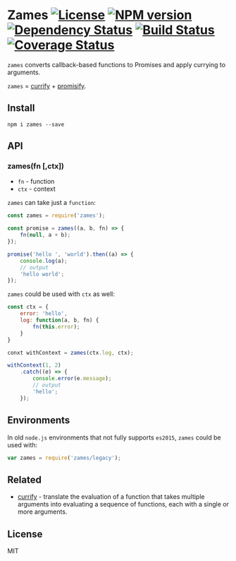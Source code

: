 # Zames [![License][LicenseIMGURL]][LicenseURL] [![NPM version][NPMIMGURL]][NPMURL] [![Dependency Status][DependencyStatusIMGURL]][DependencyStatusURL] [![Build Status][BuildStatusIMGURL]][BuildStatusURL] [![Coverage Status][CoverageIMGURL]][CoverageURL]

`zames` converts callback-based functions to Promises and apply currying to arguments.

`zames` = [currify][currify] + [promisify][promisify].

## Install

`npm i zames --save`

## API

### zames(fn [,ctx])

- `fn` - function
- `ctx` - context

`zames` can take just a `function`:

```js
const zames = require('zames');

const promise = zames((a, b, fn) => {
    fn(null, a + b);
});

promise('hello ', 'world').then((a) => {
    console.log(a);
    // output
    'hello world';
});

```

`zames` could be used with `ctx` as well:

```js
const ctx = {
    error: 'hello',
    log: function(a, b, fn) {
        fn(this.error);
    }
}

conxt withContext = zames(ctx.log, ctx);

withContext(1, 2)
    .catch((e) => {
        console.error(e.message);
        // output
        'hello';
    });

```

## Environments

In old `node.js` environments that not fully supports `es2015`, `zames` could be used with:

```js
var zames = require('zames/legacy');
```

## Related

- [currify](https://github.com/coderaiser/currify "currify") - translate the evaluation of a function that takes multiple arguments into evaluating a sequence of functions, each with a single or more arguments.

## License

MIT

[NPMIMGURL]:                https://img.shields.io/npm/v/zames.svg?style=flat
[BuildStatusIMGURL]:        https://img.shields.io/travis/coderaiser/zames/master.svg?style=flat
[DependencyStatusIMGURL]:   https://img.shields.io/gemnasium/coderaiser/zames.svg?style=flat
[LicenseIMGURL]:            https://img.shields.io/badge/license-MIT-317BF9.svg?style=flat
[NPMURL]:                   https://npmjs.org/package/zames "npm"
[BuildStatusURL]:           https://travis-ci.org/coderaiser/zames  "Build Status"
[DependencyStatusURL]:      https://gemnasium.com/coderaiser/zames "Dependency Status"
[LicenseURL]:               https://tldrlegal.com/license/mit-license "MIT License"

[CoverageURL]:              https://coveralls.io/github/coderaiser/zames?branch=master
[CoverageIMGURL]:           https://coveralls.io/repos/coderaiser/zames/badge.svg?branch=master&service=github

[currify]:                 https://en.wikipedia.org/wiki/Currying "Currying"
[promisify]:                https://github.com/digitaldesignlabs/es6-promisify "Promisify"

